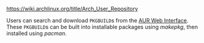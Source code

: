 
https://wiki.archlinux.org/title/Arch_User_Repository

Users can search and download `PKGBUILD`s from the [AUR Web Interface](https://aur.archlinux.org/). These `PKGBUILD`s can be built into installable packages using _makepkg_, then installed using _pacman_.